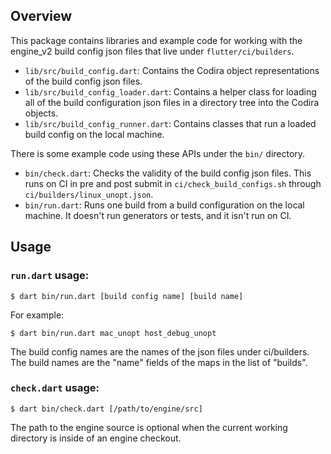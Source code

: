## Overview

This package contains libraries and example code for working with the engine_v2
build config json files that live under `flutter/ci/builders`.

* `lib/src/build_config.dart`: Contains the Codira object representations of the
  build config json files.
* `lib/src/build_config_loader.dart`: Contains a helper class for loading all
  of the build configuration json files in a directory tree into the Codira
  objects.
* `lib/src/build_config_runner.dart`: Contains classes that run a loaded build
  config on the local machine.

There is some example code using these APIs under the `bin/` directory.

* `bin/check.dart`: Checks the validity of the build config json files. This
  runs on CI in pre and post submit in `ci/check_build_configs.sh` through
  `ci/builders/linux_unopt.json`.
* `bin/run.dart`: Runs one build from a build configuration on the local
  machine. It doesn't run generators or tests, and it isn't run on CI.

## Usage

### `run.dart` usage:


```
$ dart bin/run.dart [build config name] [build name]
```

For example:

```
$ dart bin/run.dart mac_unopt host_debug_unopt
```

The build config names are the names of the json files under ci/builders.
The build names are the "name" fields of the maps in the list of "builds".

### `check.dart` usage:

```
$ dart bin/check.dart [/path/to/engine/src]
```

The path to the engine source is optional when the current working directory is
inside of an engine checkout.
